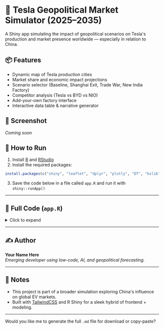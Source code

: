 # 🚗 Tesla Geopolitical Market Simulator (2025–2035)

A Shiny app simulating the impact of geopolitical scenarios on Tesla's production and market presence worldwide — especially in relation to China.

## 📦 Features

- Dynamic map of Tesla production cities
- Market share and economic impact projections
- Scenario selector (Baseline, Shanghai Exit, Trade War, New India Factory)
- Competitor analysis (Tesla vs BYD vs NIO)
- Add-your-own factory interface
- Interactive data table & narrative generator

## 📸 Screenshot

*Coming soon*

## 🚀 How to Run

1. Install [R](https://cran.r-project.org/) and [RStudio](https://posit.co/download/rstudio-desktop/)
2. Install the required packages:

```r
install.packages(c("shiny", "leaflet", "dplyr", "plotly", "DT", "bslib"))
```

3. Save the code below in a file called `app.R` and run it with `shiny::runApp()`

---

## 📄 Full Code (`app.R`)

<details>
<summary>Click to expand</summary>

```r
# Load libraries
library(shiny)
library(leaflet)
library(dplyr)
library(plotly)
library(DT)
library(bslib)

# Data for Tesla production cities
teslaData <- data.frame(
  city = c("Fremont", "Sparks", "Austin", "Berlin", "Shanghai"),
  lat = c(37.4848, 39.5349, 30.2672, 52.52, 31.2304),
  lon = c(-121.946, -119.7527, -97.7431, 13.405, 121.4737),
  capacity = c(600000, 50000, 250000, 500000, 750000),
  jobs = c(12000, 7000, 10000, 12000, 20000),
  costImpact = c(85, 60, 89, 76, 20),
  revenue = c(24000, 2000, 10000, 20000, 30000),  # $M/year
  isActive = c(TRUE, TRUE, TRUE, TRUE, TRUE)
)

# UI and server definitions here...
# 👇👇👇 paste the entire UI and server code you provided 👇👇👇
```

</details>

---

## ✍️ Author

**Your Name Here**  
*Emerging developer using low-code, AI, and geopolitical forecasting.*

---

## 📌 Notes

- This project is part of a broader simulation exploring China's influence on global EV markets.
- Built with [TailwindCSS](https://tailwindcss.com/) and R Shiny for a sleek hybrid of frontend + modeling.

---

Would you like me to generate the full `.md` file for download or copy-paste?
